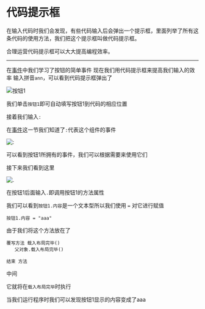# 代码提示框

在输入代码时我们会发现，有些代码输入后会弹出一个提示框，里面列举了所有这条代码的使用方法，我们把这个提示框叫做代码提示框。

合理运营代码提示框可以大大提高编程效率。
***

在[事件](http://docs.s5droid.ml/start/event/)中我们学习了按钮的简单事件
现在我们用代码提示框来提高我们输入的效率
输入拼音`ann`，可以看到代码提示框弹出了

![按钮1](https://s1.ax1x.com/2020/07/25/UzoH1A.jpg )

我们单击`按钮1`即可自动填写按钮1到代码的相应位置

接着我们输入`:` 

在[事件](/start/event/)这一节我们知道了`:`代表这个组件的事件

![:](https://s1.ax1x.com/2020/07/25/UzTc4g.jpg)

可以看到按钮1所拥有的事件，我们可以根据需要来使用它们

接下来我们看到这里

![.](https://s1.ax1x.com/2020/07/25/UzXeqs.jpg)

在按钮1后面输入`.`即调用按钮1的方法属性

我们可以看到`按钮1.内容`是一个文本型所以我们使用 `=` 对它进行赋值

```
按钮1.内容 = "aaa"
```

由于我们将这个方法放在了

```
覆写方法 载入布局完毕()
   父对象.载入布局完毕()
 
结束 方法
```

中间

它就将在`载入布局完毕`时执行

当我们运行程序时我们可以发现按钮1显示的内容变成了aaa





<br/>

